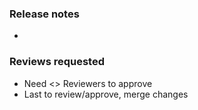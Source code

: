 <!-- Please provide a meaningful title for the PR. -->

<!-- If this PR updates the metadata schema:

1. Include changelog notes under "Release notes"
2. Indicate how many Reviewers are requested to approve PR before merging -->

### Release notes

- 

### Reviews requested

- Need <> Reviewers to approve
- Last to review/approve, merge changes